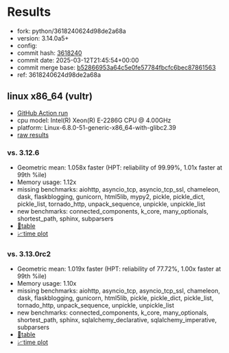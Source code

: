 # Results

- fork: python/3618240624d98de2a68a
- version: 3.14.0a5+
- config: 
- commit hash: [3618240](https://github.com/python/cpython/commit/3618240)
- commit date: 2025-03-12T21:45:54+00:00
- commit merge base: [b52866953a64c5e0fe57784fbcfc6bec87861563](https://github.com/python/cpython/commit/b52866953a64c5e0fe57784fbcfc6bec87861563)
- ref: 3618240624d98de2a68a

## linux x86_64 (vultr)

- [GitHub Action run](https://github.com/facebookexperimental/free-threading-benchmarking/actions/runs/13824194042)
- cpu model: Intel(R) Xeon(R) E-2286G CPU @ 4.00GHz
- platform: Linux-6.8.0-51-generic-x86_64-with-glibc2.39
- [raw results](bm-20250312-vultr-x86_64-python-3618240624d98de2a68a-3.14.0a5%2B-3618240.json)

### vs. 3.12.6

- Geometric mean: 1.058x faster (HPT: reliability of 99.99%, 1.01x faster at 99th %ile)
- Memory usage: 1.12x
- missing benchmarks: aiohttp, asyncio_tcp, asyncio_tcp_ssl, chameleon, dask, flaskblogging, gunicorn, html5lib, mypy2, pickle, pickle_dict, pickle_list, tornado_http, unpack_sequence, unpickle, unpickle_list
- new benchmarks: connected_components, k_core, many_optionals, shortest_path, sphinx, subparsers
- [📄table](bm-20250312-vultr-x86_64-python-3618240624d98de2a68a-3.14.0a5%2B-3618240-vs-3.12.6.md)
- [📈time plot](bm-20250312-vultr-x86_64-python-3618240624d98de2a68a-3.14.0a5%2B-3618240-vs-3.12.6.svg)

### vs. 3.13.0rc2

- Geometric mean: 1.019x faster (HPT: reliability of 77.72%, 1.00x faster at 99th %ile)
- Memory usage: 1.10x
- missing benchmarks: aiohttp, asyncio_tcp, asyncio_tcp_ssl, chameleon, dask, flaskblogging, gunicorn, html5lib, pickle, pickle_dict, pickle_list, tornado_http, unpack_sequence, unpickle, unpickle_list
- new benchmarks: connected_components, k_core, many_optionals, shortest_path, sphinx, sqlalchemy_declarative, sqlalchemy_imperative, subparsers
- [📄table](bm-20250312-vultr-x86_64-python-3618240624d98de2a68a-3.14.0a5%2B-3618240-vs-3.13.0rc2.md)
- [📈time plot](bm-20250312-vultr-x86_64-python-3618240624d98de2a68a-3.14.0a5%2B-3618240-vs-3.13.0rc2.svg)

